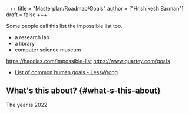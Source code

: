 +++
title = "Masterplan/Roadmap/Goals"
author = ["Hrishikesh Barman"]
draft = false
+++

Some people call this list the impossible list too.

-   a research lab
-   a library
-   computer science museum

<https://hacdias.com/impossible-list>
<https://www.quartey.com/goals>

-   [List of common human goals - LessWrong](https://www.lesswrong.com/posts/ZJJH45J6eF2JCSQhW/list-of-common-human-goals)


## What's this about? {#what-s-this-about}

The year is 2022
